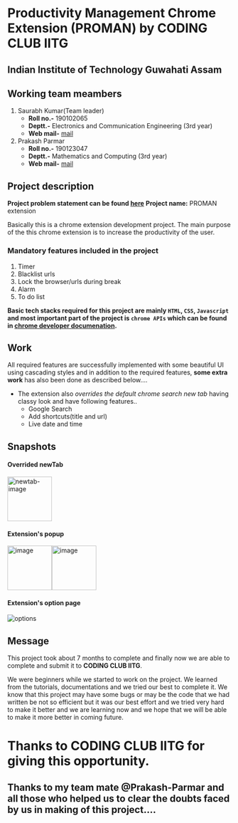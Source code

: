 # Productivity Management Chrome Extension (PROMAN) by CODING CLUB IITG
## Indian Institute of Technology Guwahati Assam
## Working team meambers
1. Saurabh Kumar(Team leader)
   - **Roll no.-** 190102065
   - **Deptt.-** Electronics and Communication Engineering (3rd year)
   - **Web mail-** [mail](mailto:saurabh2002@iitg.ac.in)
2. Prakash Parmar
   - **Roll no.-** 190123047
   - **Deptt.-** Mathematics and Computing (3rd year)
   - **Web mail-** [mail](mailto:p.parmar@iitg.ac.in)
 


## Project description
**Project problem statement can be found [here](https://www.dropbox.com/scl/fi/fij88g0at3h65pp51lia8/Productivity-Management.docx?dl=0&rlkey=nqbgm2t1r7fm26fvftmt6xaon)**
**Project name:** PROMAN extension

Basically this is a chrome extension development project. The main purpose of the this chrome extension is to increase the productivity of the user.

### Mandatory features included in the project
1. Timer
2. Blacklist urls
3. Lock the browser/urls during break
4. Alarm
5. To do list

**Basic tech stacks required for this project are mainly `HTML`, `CSS`, `Javascript` and most important part of the project is `chrome APIs` which can be found in [chrome developer documenation](https://developer.chrome.com/docs/extensions/).**

## Work
All required features are successfully implemented with some beautiful UI using cascading styles and in addition to the required features, **some extra work** has also been done as described below....

- The extension also *overrides the default chrome search new tab* having classy look and have following features..
   - Google Search
   - Add shortcuts(title and url)
   - Live date and time 

## Snapshots
#### Overrided newTab
<img width="100" alt="newtab-image" src="https://user-images.githubusercontent.com/95043790/151659234-9a06bf19-a596-467a-9b00-a17aab982445.png">

#### Extension's popup
<img style="float: left" width="100" alt="image" src="https://user-images.githubusercontent.com/95043790/151659313-d5452891-1344-4e34-8b71-18cf9501b77b.png">
<img width="100" alt="image" src="https://user-images.githubusercontent.com/95043790/151659325-a3fd8646-a38d-4f1b-b4de-a883b80a2661.png">

#### Extension's option page
![options](https://user-images.githubusercontent.com/95043790/151659602-9e931d60-d8b3-49f7-bcad-9b4b52d2fe49.jpg)

## Message
This project took about 7 months to complete and finally now we are able to complete and submit it to **CODING CLUB IITG**.

We were beginners while we started to work on the project. We learned from the tutorials, documentations and we tried our best to complete it.
We know that this project may have some bugs or may be the code that we had written be not so efficient but it was our best effort and we tried very hard to make it better and we are learning now and we hope that we will be able to make it more better in coming future.

# Thanks to CODING CLUB IITG for giving this opportunity.
## Thanks to my team mate @Prakash-Parmar and all those who helped us to clear the doubts faced by us in making of this project.... 




